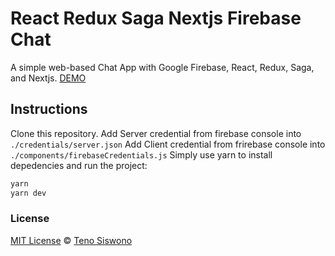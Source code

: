 # React Redux Saga Nextjs Firebase Chat
A simple web-based Chat App with Google Firebase, React, Redux, Saga, and Nextjs.
[DEMO](https://nextjs-firebase-chat.now.sh/)

## Instructions
Clone this repository.
Add Server credential from firebase console into `./credentials/server.json`
Add Client credential from frirebase console into `./components/firebaseCredentials.js`
Simply use yarn to install depedencies and run the project:

```bash
yarn
yarn dev
```

### License

[MIT License](https://oss.ninja/mit/developit) © [Teno Siswono](https://github.com/tenosiswono)

